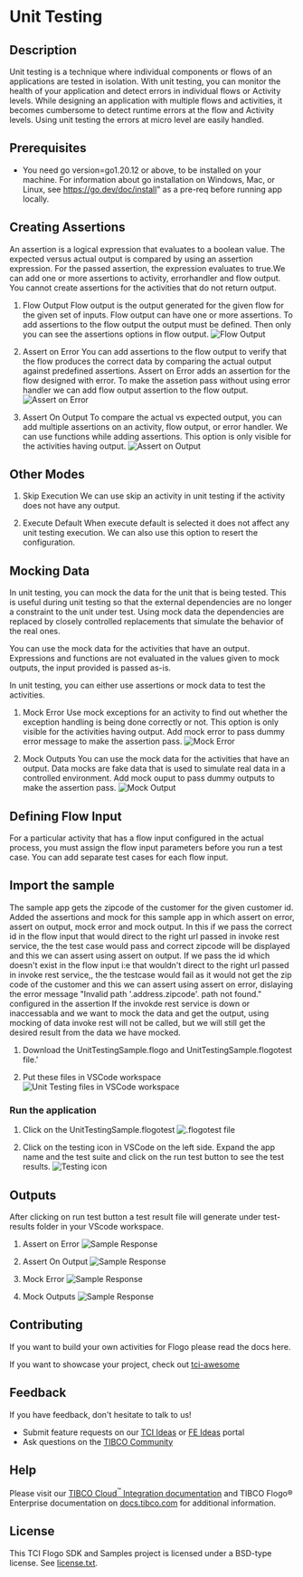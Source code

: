 # Unit Testing


## Description

Unit testing is a technique where individual components or flows of an applications are tested in isolation. With unit testing, you can monitor the health of your application and detect errors in individual flows or Activity levels. While designing an application with multiple flows and activities, it becomes cumbersome to detect runtime errors at the flow and Activity levels. Using unit testing the errors at micro level are easily handled.

## Prerequisites

* You need go version=go1.20.12 or above, to be installed on your machine. For information about go installation on Windows, Mac, or Linux, see https://go.dev/doc/install" as a pre-req before running app locally.


## Creating Assertions

An assertion is a logical expression that evaluates to a boolean value. The expected versus actual output is compared by using an assertion expression. For the passed assertion, the expression evaluates to true.We can add one or more assertions to activity, errorhandler and flow output. You cannot create assertions for the activities that do not return output. 

1. Flow Output
Flow output is the output generated for the given flow for the given set of inputs. Flow output can have one or more assertions. To add assertions to the flow output the output must be defined. Then only you can see the assertions options in flow output. 
![Flow Output](../../../../import-screenshots/VSCode/UnitTesting/flowoutput.png)


2. Assert on Error
You can add assertions to the flow output to verify that the flow produces the correct data by comparing the actual output against predefined assertions. Assert on Error adds an assertion for the flow designed with error. To make the assetion pass without using error handler we can add flow output assertion to the flow output. 
![Assert on Error ](../../../import-screenshots/VSCode/UnitTesting/assertonerror.png)

3. Assert On Output
To compare the actual vs expected output, you can add multiple assertions on an activity, flow output, or error handler. We can use functions while adding assertions. This option is only visible for the activities having output.
![Assert on Output](../../../import-screenshots/VSCode/UnitTesting/assertonoutput.png)

## Other Modes

1. Skip Execution
We can use skip an activity in unit testing if the activity does not have any output. 


2. Execute Default
When execute default is selected it does not affect any unit testing execution. We can also use this option to resert the configuration.

## Mocking Data
In unit testing, you can mock the data for the unit that is being tested. This is useful during unit testing so that the external dependencies are no longer a constraint to the unit under test. Using mock data the dependencies are replaced by closely controlled replacements that simulate the behavior of the real ones.

You can use the mock data for the activities that have an output. Expressions and functions are not evaluated in the values given to mock outputs, the input provided is passed as-is.

In unit testing, you can either use assertions or mock data to test the activities.

1. Mock Error
Use mock exceptions for an activity to find out whether the exception handling is being done correctly or not. This option is only visible for the activities having output. Add mock error to pass dummy error message to make the assertion pass.
![Mock Error](../../../import-screenshots/VSCode/UnitTesting/mockerror.png)


2. Mock Outputs
You can use the mock data for the activities that have an output. Data mocks are fake data that is used to simulate real data in a controlled environment. Add mock ouput to pass dummy outputs to make the assertion pass.
![Mock Output](../../../import-screenshots/VSCode/UnitTesting/mockoutput.png)

## Defining Flow Input
For a particular activity that has a flow input configured in the actual process, you must assign the flow input parameters before you run a test case. You can add separate test cases for each flow input.

## Import the sample

The sample app gets the zipcode of the customer for the given customer id. Added the assertions and mock for this sample app in which assert on error, assert on output, mock error and mock output.
In this if we pass the correct id in the flow input that would direct to the right url passed in invoke rest service, the the test case would pass and correct zipcode will be displayed and this we can assert using assert on output.
If we pass the id which doesn't exist in the flow input i:e that wouldn't direct to the right url passed in invoke rest service,, the the testcase would fail as it would not get the zip code of the customer and this we can assert using assert on error, dislaying the error message "Invalid path '.address.zipcode'. path not found." configured in the assertion
If the invokde rest service is down or inaccessabla and we want to mock the data and get the output, using mocking of data invoke rest will not be called, but we will still get the desired result from the data we have mocked.




1. Download the UnitTestingSample.flogo and UnitTestingSample.flogotest file.'

2. Put these files in VSCode workspace
![Unit Testing files in VSCode workspace](../../../import-screenshots/VSCode/UnitTesting/import.png)



### Run the application

1. Click on the UnitTestingSample.flogotest
![.flogotest file](../../../import-screenshots/VSCode/UnitTesting/Testing.png)

2. Click on the testing icon in VSCode on the left side. Expand the app name and the test suite and click on the run test button to see the test results.
![Testing icon](../../../import-screenshots/VSCode/UnitTesting/Testing1.png)




## Outputs

After clicking on run test button a test result file will generate under test-results folder in your VScode workspace.

1. Assert on Error
![Sample Response](../../../import-screenshots/VSCode/UnitTesting/assertonerroroutput)

2. Assert On Output
![Sample Response](../../../import-screenshots/VSCode/UnitTesting/assertonerroroutput)

3. Mock Error
![Sample Response](../../../import-screenshots/VSCode/UnitTesting/mockerror)

4. Mock Outputs
![Sample Response](../../../../import-screenshots/VSCode/UnitTesting/mockoutput)



## Contributing
If you want to build your own activities for Flogo please read the docs here.

If you want to showcase your project, check out [tci-awesome](https://github.com/TIBCOSoftware/tci-awesome)


## Feedback
If you have feedback, don't hesitate to talk to us!

* Submit feature requests on our [TCI Ideas](https://ideas.tibco.com/?project=TCI) or [FE Ideas](https://ideas.tibco.com/?project=FE) portal
* Ask questions on the [TIBCO Community](https://community.tibco.com/answers/product/344006)

## Help
Please visit our [TIBCO Cloud<sup>&trade;</sup> Integration documentation](https://integration.cloud.tibco.com/docs/) and TIBCO Flogo® Enterprise documentation on [docs.tibco.com](https://docs.tibco.com/) for additional information.

## License
This TCI Flogo SDK and Samples project is licensed under a BSD-type license. See [license.txt](license.txt).
